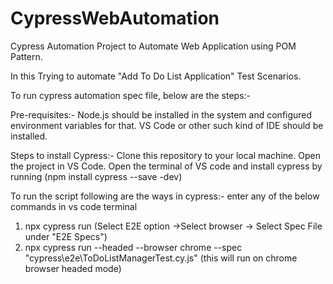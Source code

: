 # CypressWebAutomation
Cypress Automation Project to Automate Web Application using POM Pattern.

In this Trying to automate "Add To Do List Application" Test Scenarios.

To run cypress automation spec file, below are the steps:-

Pre-requisites:-
Node.js should be installed in the system and configured environment variables for that.
VS Code or other such kind of IDE should be installed.

Steps to install Cypress:-
Clone this repository to your local machine.
Open the project in VS Code.
Open the terminal of VS code and install cypress by running (npm install cypress --save -dev)

To run the script following are the ways in cypress:- 
enter any of the below commands in vs code terminal
1) npx cypress run (Select E2E option ->Select browser -> Select Spec File under "E2E Specs")
2) npx cypress run --headed --browser chrome --spec "cypress\e2e\ToDoListManagerTest.cy.js" (this will run on chrome browser headed mode)
